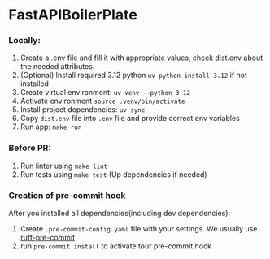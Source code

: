 # FastAPIBoilerPlate

### Locally:

1. Create a .env file and fill it with appropriate values, check dist.env about the needed attributes.
2. (Optional) Install required 3.12 python `uv python install 3.12` if not installed
3. Create virtual environment: `uv venv --python 3.12`
4. Activate environment `source .venv/bin/activate`
5. Install project dependencies: `uv sync`
6. Copy `dist.env` file into `.env` file and provide correct env variables
7. Run app: `make run`

### Before PR:

1. Run linter using `make lint`
2. Run tests using `make test` (Up dependencies if needed)

### Creation of pre-commit hook

After you installed all dependencies(including dev dependencies):

1. Create `.pre-commit-config.yaml` file with your settings.
   We usually use [ruff-pre-commit](https://github.com/astral-sh/ruff-pre-commit)
2. run `pre-commit install` to activate tour pre-commit hook
